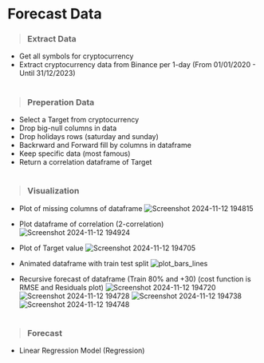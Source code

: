 # Forecast Data

> ### Extract Data
-  Get all symbols for cryptocurrency
-  Extract cryptocurrency data from Binance per 1-day (From 01/01/2020 - Until 31/12/2023)

#

> ### Preperation Data
- Select a Target from cryptocurrency
- Drop big-null columns in data
- Drop holidays rows (saturday and sunday)
- Backrward and Forward fill by columns in dataframe
- Keep specific data (most famous)
- Return a correlation dataframe of Target

#
 
> ### Visualization
- Plot of missing columns of dataframe
  ![Screenshot 2024-11-12 194815](https://github.com/user-attachments/assets/9d798332-3a41-4e17-92b2-59d0ded976f1)

- Plot dataframe of correlation (2-correlation)
  ![Screenshot 2024-11-12 194924](https://github.com/user-attachments/assets/8a15674a-cecb-4c8a-9022-5067497826cb)

- Plot of Target value
 ![Screenshot 2024-11-12 194705](https://github.com/user-attachments/assets/52ef1c38-8c3f-4bf6-8e2b-d66b78e023b1)

- Animated dataframe with train test split
  ![plot_bars_lines](https://github.com/user-attachments/assets/3a534bdc-86e2-41bc-9caa-a9e10315d9d2)

  
- Recursive forecast of dataframe (Train 80% and +30) (cost function is RMSE and Residuals plot)
![Screenshot 2024-11-12 194720](https://github.com/user-attachments/assets/8756b881-10be-4163-93e7-c0769d3fb923)
![Screenshot 2024-11-12 194728](https://github.com/user-attachments/assets/de2fbd79-c116-4a09-bb33-3dca395473fa)
![Screenshot 2024-11-12 194738](https://github.com/user-attachments/assets/b686d0be-8f0c-4eb6-b102-39545372898b)
  ![Screenshot 2024-11-12 194748](https://github.com/user-attachments/assets/675ea813-de34-47c1-aac1-689f089ad0da)

#

> ### Forecast 
- Linear Regression Model (Regression)
